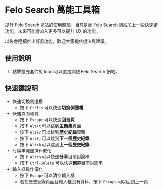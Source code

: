 # Felo Search 萬能工具箱

提升 Felo Search 網站的使用體驗，目前是替 [Felo Search](https://felo.ai) 網站加上一些快速鍵功能，未來可能會加入更多可以提升 UX 的功能。

以後會陸續推出好用功能，歡迎大家提供想法與建議。

## 使用說明

1. 點擊擴充套件的 Icon 可以直接開啟 Felo Search 網站。

## 快速鍵說明

- 快速切換側邊欄
  - 按下 `Ctrl+b` 可以快速**切換側邊欄**
- 快速頁面導覽
  - 按下 `Escape` 可以快速**回首頁**
  - 按下 `Alt+t` 可以跳到**主題集**頁面
  - 按下 `Alt+/` 可以跳到**歷史紀錄**頁面
  - 按下 `Alt+j` 可以跳到**下一個歷史紀錄**
  - 按下 `Alt+k` 可以跳到**上一個歷史紀錄**
- 討論串鍵盤操作優化
  - 按下 `Alt+s` 可以快速**分享**目前討論串
  - 按下 `Ctrl+Delete` 可以快速**刪除**目前討論串
- 輸入框操作優化
  - 按下 `Escape` 可以清空輸入框
  - 若在歷史記錄頁面且輸入框沒有資料，按下 `Escape` 可以回到上一頁
